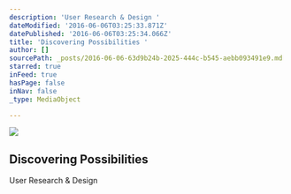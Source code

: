```yaml
---
description: 'User Research & Design '
dateModified: '2016-06-06T03:25:33.871Z'
datePublished: '2016-06-06T03:25:34.066Z'
title: 'Discovering Possibilities '
author: []
sourcePath: _posts/2016-06-06-63d9b24b-2025-444c-b545-aebb093491e9.md
starred: true
inFeed: true
hasPage: false
inNav: false
_type: MediaObject

---
```

<article style=""><img src="https://the-grid-user-content.s3-us-west-2.amazonaws.com/f6fa0c30-2c4f-4329-8698-f9157f703a8d.jpg" /><h1>Discovering Possibilities </h1><p>User Research &amp; Design </p></article>